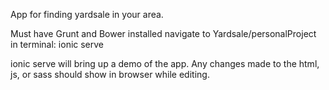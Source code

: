 App for finding yardsale in your area.

Must have Grunt and Bower installed 
navigate to Yardsale/personalProject
in terminal: ionic serve

ionic serve will bring up a demo of the app. Any changes made to the html, js, or sass should show in browser while editing.
